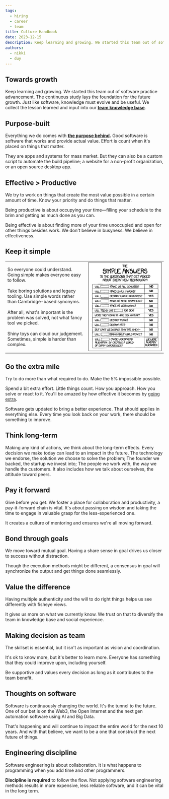 ```yaml
---
tags:
  - hiring
  - career
  - team
title: Culture Handbook
date: 2023-12-15
description: Keep learning and growing. We started this team out of software practice advancement.
authors:
  - nikki
  - duy
---
```


## Towards growth
Keep learning and growing. We started this team out of software practice advancement. The continuous study lays the foundation for the future growth. Just like software, knowledge must evolve and be useful. We collect the lesson learned and input into our [**team knowledge base**](https://github.com/dwarvesf/brain).

## Purpose-built
Everything we do comes with **[the purpose behind]().** Good software is software that works and provide actual value. Effort is count when it's placed on things that matter.

They are apps and systems for mass market. But they can also be a custom script to automate the build pipeline; a website for a non-profit organization, or an open source desktop app.

## Effective > Productive
We try to work on things that create the most value possible in a certain amount of time. Know your priority and do things that matter.

Being productive is about occupying your time—filling your schedule to the brim and getting as much done as you can.

Being effective is about finding more of your time unoccupied and open for other things besides work. We don't believe in busyness. We believe in effectiveness.

## Keep it simple
|                                                                                                                                                                                                                                                                                                                                                                     |                                                   |
| ------------------------------------------------------------------------------------------------------------------------------------------------------------------------------------------------------------------------------------------------------------------------------------------------------------------------------------------------------------------- | ------------------------------------------------- |
| So everyone could understand. Going simple makes everyone easy to follow.<br><br>Take boring solutions and legacy tooling. Use simple words rather than Cambridge-based synonyms.<br><br>After all, what's important is the problem was solved, not what fancy tool we picked.<br><br>Shiny toys can cloud our judgement. Sometimes, simple is harder than complex. | ![](assets/culture-handbook.webp) |

## Go the extra mile
Try to do more than what required to do. Make the 5% impossible possible.

Spend a bit extra effort. Little things count. How you approach. How you solve or react to it. You'll be amazed by how effective it becomes by [going extra](https://memo.d.foundation/Go-the-extra-mile-4f4051d924444c62bb309cc4864b40df).

Software gets updated to bring a better experience. That should applies in everything else. Every time you look back on your work, there should be something to improve.

## Think long-term
Making any kind of actions, we think about the long-term effects. Every decision we make today can lead to an impact in the future. The technology we endorse, the solution we choose to solve the problem; The founder we backed, the startup we invest into; The people we work with, the way we handle the customers. It also includes how we talk about ourselves, the attitude toward peers.

## Pay it forward
Give before you get. We foster a place for collaboration and productivity, a pay-it-forward chain is vital. It's about passing on wisdom and taking the time to engage in valuable grasp for the less-experienced one.

It creates a culture of mentoring and ensures we're all moving forward.

## Bond through goals
We move toward mutual goal. Having a share sense in goal drives us closer to success without distraction.

Though the execution methods might be different, a consensus in goal will synchronize the output and get things done seamlessly.

## Value the difference
Having multiple authenticity and the will to do right things helps us see differently with fisheye views.

It gives us more on what we currently know. We trust on that to diversify the team in knowledge base and social experience.

## Making decision as team
The skillset is essential, but it isn't as important as vision and coordination.

It's ok to know more, but it's better to learn more. Everyone has something that they could improve upon, including yourself.

Be supportive and values every decision as long as it contributes to the team benefit.

## Thoughts on software
Software is continuously changing the world. It's the tunnel to the future. One of our bet is on the Web3, the Open Internet and the next gen automation software using AI and Big Data.

That's happening and will continue to impact the entire world for the next 10 years. And with that believe, we want to be a one that construct the next future of things.

## Engineering discipline
Software engineering is about collaboration. It is what happens to programming when you add time and other programmers.

**Discipline is required** to follow the flow. Not applying software engineering methods results in more expensive, less reliable software, and it can be vital in the long term.
